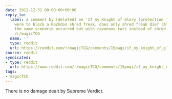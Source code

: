 ```yaml
---
date: 2012-12-31 00:00:00+00:00
reply_to:
  label: a comment by [deleted] on 'If my Knight of Glory (protection from black)
    were to block a Rackdos shred freak, does only shred freak die? (Also what if
    the same scenario occurred but with ravenous rats instead of shred freak)' on
    /r/magicTCG
  name: ''
  type: reddit
  url: https://reddit.com/r/magicTCG/comments/15pwqi/if_my_knight_of_glory_protection_from_black_were/c7oq0vo/
source: reddit
syndicated:
- type: reddit
  url: https://www.reddit.com/r/magicTCG/comments/15pwqi/if_my_knight_of_glory_protection_from_black_were/c7ortot/
tags:
- magicTCG
---
```


There is no damage dealt by Supreme Verdict.